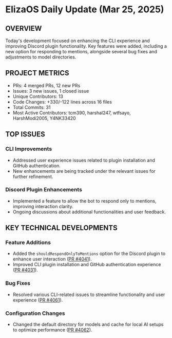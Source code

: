 # ElizaOS Daily Update (Mar 25, 2025)

## OVERVIEW 
Today's development focused on enhancing the CLI experience and improving Discord plugin functionality. Key features were added, including a new option for responding to mentions, alongside several bug fixes and adjustments to model directories.

## PROJECT METRICS
- PRs: 4 merged PRs, 12 new PRs
- Issues: 3 new issues, 1 closed issue
- Unique Contributors: 13
- Code Changes: +330/-122 lines across 16 files
- Total Commits: 31
- Most Active Contributors: tcm390, harshal247, wtfsayo, HarshModi2005, Y4NK33420

## TOP ISSUES
### CLI Improvements
- Addressed user experience issues related to plugin installation and GitHub authentication.
- New enhancements are being tracked under the relevant issues for further refinement.

### Discord Plugin Enhancements
- Implemented a feature to allow the bot to respond only to mentions, improving interaction clarity.
- Ongoing discussions about additional functionalities and user feedback.

## KEY TECHNICAL DEVELOPMENTS
### Feature Additions
- Added the `shouldRespondOnlyToMentions` option for the Discord plugin to enhance user interaction ([PR #4041](https://github.com/elizaos/eliza/pull/4041)).
- Improved CLI plugin installation and GitHub authentication experience ([PR #4031](https://github.com/elizaos/eliza/pull/4031)).

### Bug Fixes
- Resolved various CLI-related issues to streamline functionality and user experience ([PR #4061](https://github.com/elizaos/eliza/pull/4061)).

### Configuration Changes
- Changed the default directory for models and cache for local AI setups to optimize performance ([PR #4062](https://github.com/elizaos/eliza/pull/4062)).